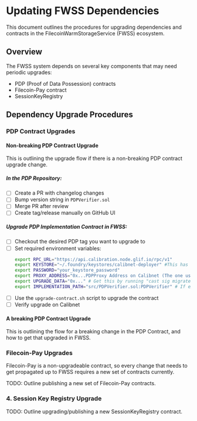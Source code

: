 # Updating FWSS Dependencies

This document outlines the procedures for upgrading dependencies and contracts in the FilecoinWarmStorageService (FWSS) ecosystem.

## Overview

The FWSS system depends on several key components that may need periodic upgrades:
- PDP (Proof of Data Possession) contracts
- Filecoin-Pay contract  
- SessionKeyRegistry

## Dependency Upgrade Procedures

### PDP Contract Upgrades

#### Non-breaking PDP Contract Upgrade

This is outlining the upgrade flow if there is a non-breaking PDP contract upgrade change.

##### In the PDP Repository:
- [ ] Create a PR with changelog changes
- [ ] Bump version string in `PDPVerifier.sol`
- [ ] Merge PR after review
- [ ] Create tag/release manually on GitHub UI

##### Upgrade PDP Implementation Contract in FWSS:
- [ ] Checkout the desired PDP tag you want to upgrade to
- [ ] Set required environment variables:
  ```bash
  export RPC_URL="https://api.calibration.node.glif.io/rpc/v1"
  export KEYSTORE="~/.foundry/keystores/calibnet-deployer" #This has to be the same keystore that deployed the FWSS contract on Calibration network
  export PASSWORD="your_keystore_password"
  export PROXY_ADDRESS="0x...PDPProxy Address on Calibnet (The one used by FWSS)"
  export UPGRADE_DATA="0x..." # Get this by running "cast sig migrate()"
  export IMPLEMENTATION_PATH="src/PDPVerifier.sol:PDPVerifier" # If executing from /pdp
  ```
- [ ] Use the `upgrade-contract.sh` script to upgrade the contract
- [ ] Verify upgrade on Calibnet

#### A breaking PDP Contract Upgrade 

This is outlining the flow for a breaking change in the PDP Contract, and how to get that upgraded in FWSS.

### Filecoin-Pay Upgrades

Filecoin-Pay is a non-upgradeable contract, so every change that needs to get propagated up to FWSS requires a new set of contracts currently.

TODO: Outline publishing a new set of Filecoin-Pay contracts.

### 4. Session Key Registry Upgrade

TODO: Outline upgrading/publishing a new SessionKeyRegistry contract.
